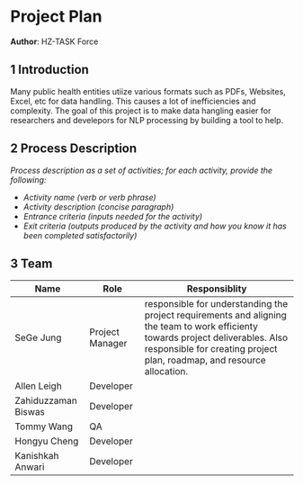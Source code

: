 # Project Plan

**Author**: HZ-TASK Force

## 1 Introduction

Many public health entities utiize various formats such as PDFs, Websites, Excel, etc for data handling. This causes a lot of inefficiencies and complexity. The goal of this project is to make data hangling easier for researchers and develepors for NLP processing by building a tool to help.

## 2 Process Description

*Process description as a set of activities; for each activity, provide the following:*

- *Activity name (verb or verb phrase)*
- *Activity description (concise paragraph)*
- *Entrance criteria (inputs needed for the activity)*
- *Exit criteria (outputs produced by the activity and how you know it has been completed satisfactorily)*

## 3 Team

| Name | Role | Responsiblity |
| ------ | ------ | ------ | 
| SeGe Jung | Project Manager | responsible for understanding the project requirements and aligning the team to work efficienty towards project deliverables. Also responsible for creating project plan, roadmap, and resource allocation. |
| Allen Leigh | Developer | |
| Zahiduzzaman Biswas | Developer | |
| Tommy Wang | QA | |
| Hongyu Cheng | Developer | |
| Kanishkah Anwari | Developer | |
